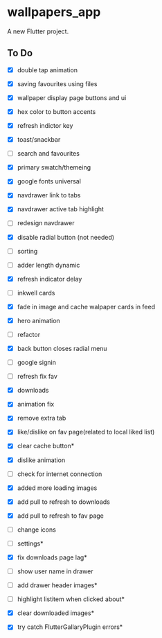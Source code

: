 # wallpapers_app

A new Flutter project.

## To Do

- [x] double tap animation
- [x] saving favourites using files
- [x] wallpaper display page buttons and ui
- [x] hex color to button accents
- [x] refresh indictor key
- [x] toast/snackbar
- [ ] search and favourites
- [x] primary swatch/themeing
- [x] google fonts universal
- [x] navdrawer link to tabs
- [x] navdrawer active tab highlight
- [ ] redesign navdrawer
- [x] disable radial button (not needed)
- [ ] sorting
- [ ] adder length dynamic
- [x] refresh indicator delay
- [ ] inkwell cards
- [x] fade in image and cache walpaper cards in feed
- [x] hero animation
- [ ] refactor
- [x] back button closes radial menu
- [ ] google signin
- [ ] refresh fix fav
- [x] downloads
- [x] animation fix
- [x] remove extra tab
- [x] like/dislike on fav page(related to local liked list)
- [x] clear cache button*
- [x] dislike animation
- [ ] check for internet connection
- [x] added more loading images
- [x] add pull to refresh to downloads
- [x] add pull to refresh to fav page
- [ ] change icons
- [ ] settings*
- [x] fix downloads page lag*
- [ ] show user name in drawer
- [ ] add drawer header images*
- [ ] highlight listitem when clicked about*
- [x] clear downloaded images*
- [x] try catch FlutterGallaryPlugin errors*
 
